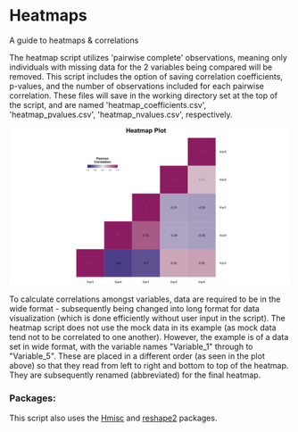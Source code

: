 # Heatmaps
A guide to heatmaps &amp; correlations

The heatmap script utilizes 'pairwise complete' observations, meaning only individuals with missing data for the 2 variables being compared will be removed. This script includes the option of saving correlation coefficients, p-values, and the number of observations included for each pairwise correlation. These files will save in the working directory set at the top of the script, and are named 'heatmap_coefficients.csv', 'heatmap_pvalues.csv', 'heatmap_nvalues.csv', respectively.

![](examples/heatmap_example.png)

To calculate correlations amongst variables, data are required to be in the wide format - subsequently being changed into long format for data visualization (which is done efficiently without user input in the script). The heatmap script does not use the mock data in its example (as mock data tend not to be correlated to one another). However, the example is of a data set in wide format, with the variable names "Variable_1" through to "Variable_5". These are placed in a different order (as seen in the plot above) so that they read from left to right and bottom to top of the heatmap. They are subsequently renamed (abbreviated) for the final heatmap.

### Packages:

This script also uses the [Hmisc](https://github.com/harrelfe/Hmisc) and [reshape2](https://github.com/hadley/reshape) packages.
